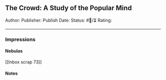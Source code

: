## The Crowd: A Study of the Popular Mind

Author:
Publisher:
Publish Date:
Status: #💫/⏳ 
Rating:

___

### Impressions



#### Nebulas

[[Inbox scrap 73]]

#### Notes

